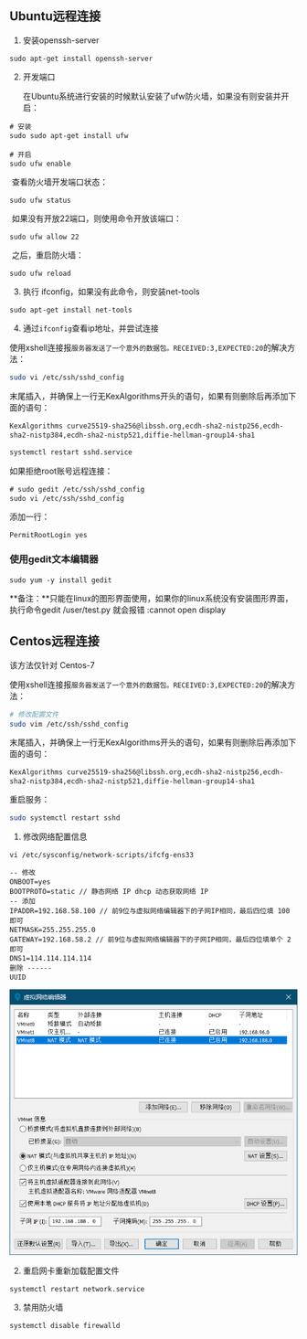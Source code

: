 ## Ubuntu远程连接

1. 安装openssh-server

```shell
sudo apt-get install openssh-server
```

2. 开发端口

   在Ubuntu系统进行安装的时候默认安装了ufw防火墙，如果没有则安装并开启：

```shell
# 安装
sudo sudo apt-get install ufw

# 开启
sudo ufw enable
```

​		查看防火墙开发端口状态：

```shell
sudo ufw status
```

​		如果没有开放22端口，则使用命令开放该端口：

```shell
sudo ufw allow 22
```

​		之后，重启防火墙：

```shell
sudo ufw reload
```

3. 执行 ifconfig，如果没有此命令，则安装net-tools

```shell
sudo apt-get install net-tools
```

4. 通过`ifconfig`查看ip地址，并尝试连接

使用xshell连接报`服务器发送了一个意外的数据包。RECEIVED:3,EXPECTED:20`的解决方法：

```bash
sudo vi /etc/ssh/sshd_config
```

末尾插入，并确保上一行无KexAlgorithms开头的语句，如果有则删除后再添加下面的语句：

```
KexAlgorithms curve25519-sha256@libssh.org,ecdh-sha2-nistp256,ecdh-sha2-nistp384,ecdh-sha2-nistp521,diffie-hellman-group14-sha1
```

```bash
systemctl restart sshd.service 
```

如果拒绝root账号远程连接：

```
# sudo gedit /etc/ssh/sshd_config
sudo vi /etc/ssh/sshd_config
```

添加一行：

```
PermitRootLogin yes
```



### 使用gedit文本编辑器

```shell
sudo yum -y install gedit
```

**备注：**只能在linux的图形界面使用，如果你的linux系统没有安装图形界面，执行命令gedit /user/test.py 就会报错 :cannot open display

## Centos远程连接

该方法仅针对 Centos-7

使用xshell连接报`服务器发送了一个意外的数据包。RECEIVED:3,EXPECTED:20`的解决方法：

```bash
# 修改配置文件
sudo vim /etc/ssh/sshd_config
```

末尾插入，并确保上一行无KexAlgorithms开头的语句，如果有则删除后再添加下面的语句：

```
KexAlgorithms curve25519-sha256@libssh.org,ecdh-sha2-nistp256,ecdh-sha2-nistp384,ecdh-sha2-nistp521,diffie-hellman-group14-sha1
```

重启服务：

```bash
sudo systemctl restart sshd
```

1. 修改网络配置信息

```shell
vi /etc/sysconfig/network-scripts/ifcfg-ens33
```

```
-- 修改 
ONBOOT=yes 
BOOTPROTO=static // 静态网络 IP dhcp 动态获取网络 IP 
-- 添加 
IPADDR=192.168.58.100 // 前9位与虚拟网络编辑器下的子网IP相同，最后四位填 100 即可
NETMASK=255.255.255.0 
GATEWAY=192.168.58.2 // 前9位与虚拟网络编辑器下的子网IP相同，最后四位填单个 2 即可
DNS1=114.114.114.114 
删除 ------ 
UUID
```

<img src=".\picture\网络编辑.png" alt="网络编辑" style="zoom:80%;" />

2. 重启网卡重新加载配置文件

```shell
systemctl restart network.service
```

3. 禁用防火墙

```shell
systemctl disable firewalld
```

